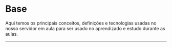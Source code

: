 # Base

Aqui temos os principais conceitos, definições e tecnologias usadas no nosso servidor em aula para ser usado no aprendizado e estudo durante as aulas.

---
